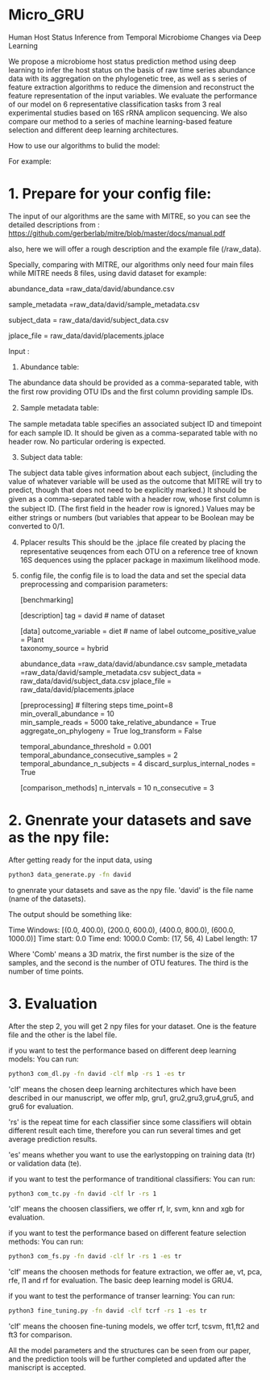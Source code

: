 # Micro_GRU


Human Host Status Inference from Temporal Microbiome Changes via Deep Learning


We propose a microbiome host status prediction method using deep learning to infer the host status on the basis of raw time series abundance data with its aggregation on the phylogenetic tree, as well as s series of feature extraction algorithms to reduce the dimension and reconstruct the feature representation of the input variables. 
We evaluate the performance of our model on 6 representative classification tasks from 3 real experimental studies based on 16S rRNA amplicon sequencing. We also compare our method to a series of machine learning-based feature selection and different deep learning architectures. 


How to use our algorithms to bulid the model:


For example:



# 1. Prepare for your config file:


The input of our algorithms are the same with MITRE, so you can see the detailed descriptions from : https://github.com/gerberlab/mitre/blob/master/docs/manual.pdf

also, here we will offer a rough description and the example file (/raw_data).  

Specially, comparing with MITRE, our algorithms only need four main files while MITRE needs 8 files, using david dataset for example:

abundance_data =raw_data/david/abundance.csv

sample_metadata =raw_data/david/sample_metadata.csv

subject_data = raw_data/david/subject_data.csv

jplace_file = raw_data/david/placements.jplace



Input :

1. Abundance table:

The abundance data should be provided as a comma-separated table, with the ﬁrst row providing OTU IDs and the ﬁrst column providing sample IDs.

2. Sample metadata table:

The sample metadata table speciﬁes an associated subject ID and timepoint for each sample ID. It should be given as a comma-separated table with no header row. No particular ordering is expected.

3. Subject data table:

The subject data table gives information about each subject, (including the value of whatever variable will be used as the outcome that MITRE will try to predict, though that does not need to be explicitly marked.) It should be given as a comma-separated table with a header row, whose ﬁrst column is the subject ID. (The ﬁrst ﬁeld in the header row is ignored.) Values may be either strings or numbers (but variables that appear to be Boolean may be converted to 0/1.

4. Pplacer results
This should be the .jplace ﬁle created by placing the representative seuqences from each OTU on a reference tree of known 16S dequences using the pplacer package in maximum likelihood mode.

5. config file, the config file is to load the data and set the special data preprocessing and comparision parameters:
    
    [benchmarking]
    
    [description]
    tag = david   # name of dataset
    
    [data]
    outcome_variable = diet    # name of label 
    outcome_positive_value = Plant  
    taxonomy_source = hybrid
    
    abundance_data =raw_data/david/abundance.csv
    sample_metadata =raw_data/david/sample_metadata.csv
    subject_data = raw_data/david/subject_data.csv
    jplace_file = raw_data/david/placements.jplace
    
    [preprocessing]   # filtering steps
    time_point=8  
    min_overall_abundance = 10  
    min_sample_reads = 5000
    take_relative_abundance = True
    aggregate_on_phylogeny = True
    log_transform = False
    
    temporal_abundance_threshold = 0.001
    temporal_abundance_consecutive_samples = 2
    temporal_abundance_n_subjects = 4
    discard_surplus_internal_nodes = True
    
    [comparison_methods]
    n_intervals = 10
    n_consecutive = 3




# 2. Gnenrate your datasets and save as the npy file:
 After getting ready for the input data, using
```sh
python3 data_generate.py -fn david
```
to gnenrate your datasets and save as the npy file. 'david' is the file name (name of the datasets).

The output should be something like:

Time Windows:  [(0.0, 400.0), (200.0, 600.0), (400.0, 800.0), (600.0, 1000.0)]
Time start:  0.0
Time end:  1000.0
Comb:  (17, 56, 4)
Label length:  17

Where 'Comb' means a 3D matrix, the first number is the size of the samples, and the second is the number of OTU features. The third is the number of time points.

# 3. Evaluation

After the step 2, you will get 2 npy files for your dataset. One is the feature file and the other is the label file.

if you want to test the performance based on different deep learning models:
You can run:

```sh
python3 com_dl.py -fn david -clf mlp -rs 1 -es tr
```
'clf' means the chosen deep learning architectures which have been described in our manuscript, we offer mlp, gru1, gru2,gru3,gru4,gru5, and gru6 for evaluation.

'rs' is the repeat time for each classifier since some classifiers will obtain different result each time, therefore you can run several times and get average prediction results.

'es' means whether you want to use the earlystopping on training data (tr) or validation data (te).


if you want to test the performance of tranditional classifiers:
You can run:

```sh
python3 com_tc.py -fn david -clf lr -rs 1
```
'clf' means the choosen classifiers, we offer rf, lr, svm, knn and xgb for evaluation.


if you want to test the performance based on different feature selection methods:
You can run:

```sh
python3 com_fs.py -fn david -clf lr -rs 1 -es tr
```
'clf' means the choosen methods for feature extraction, we offer ae, vt, pca, rfe, l1 and rf for evaluation.
The basic deep learning model is GRU4.


if you want to test the performance of transer learning:
You can run:

```sh
python3 fine_tuning.py -fn david -clf tcrf -rs 1 -es tr
```
'clf' means the choosen fine-tuning models, we offer tcrf, tcsvm, ft1,ft2 and ft3 for comparison.

All the model parameters and the structures can be seen from our paper, and the prediction tools will be further completed and updated after the maniscript is accepted.







